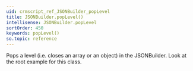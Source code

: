 ```yaml
---
uid: crmscript_ref_JSONBuilder_popLevel
title: JSONBuilder.popLevel()
intellisense: JSONBuilder.popLevel
sortOrder: 450
keywords: popLevel()
so.topic: reference
---
```


Pops a level (i.e. closes an array or an object) in the JSONBuilder. Look at the root example for this class.


